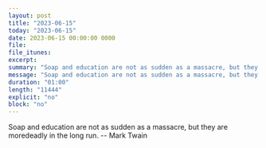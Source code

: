 ```yaml
---
layout: post
title: "2023-06-15"
today: "2023-06-15"
date: 2023-06-15 00:00:00 0000
file:
file_itunes:
excerpt:
summary: "Soap and education are not as sudden as a massacre, but they are moredeadly in the long run. -- Mark Twain"
message: "Soap and education are not as sudden as a massacre, but they are moredeadly in the long run. -- Mark Twain"
duration: "01:00"
length: "11444"
explicit: "no"
block: "no"
---
```

Soap and education are not as sudden as a massacre, but they are moredeadly in the long run. -- Mark Twain

